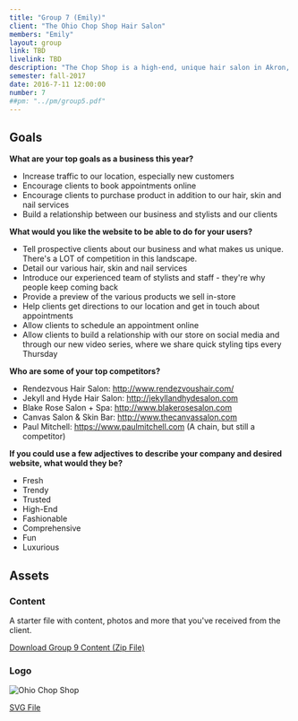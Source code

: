 ```yaml
---
title: "Group 7 (Emily)"
client: "The Ohio Chop Shop Hair Salon"
members: "Emily"
layout: group
link: TBD
livelink: TBD
description: "The Chop Shop is a high-end, unique hair salon in Akron, Ohio.  Our stylists bring their clients the freshest styles, and our location is a high-end, but friendly and fun atmosphere that keeps clients coming back again and again.  Visit The Ohio Chop Shop today for all of your hair, skin and nail needs!"
semester: fall-2017
date: 2016-7-11 12:00:00
number: 7
##pm: "../pm/group5.pdf"
---
```


## Goals

**What are your top goals as a business this year?**

* Increase traffic to our location, especially new customers
* Encourage clients to book appointments online
* Encourage clients to purchase product in addition to our hair, skin and nail services
* Build a relationship between our business and stylists and our clients

**What would you like the website to be able to do for your users?**

* Tell prospective clients about our business and what makes us unique.  There's a LOT of competition in this landscape.
* Detail our various hair, skin and nail services
* Introduce our experienced team of stylists and staff - they're why people keep coming back
* Provide a preview of the various products we sell in-store
* Help clients get directions to our location and get in touch about appointments
* Allow clients to schedule an appointment online
* Allow clients to build a relationship with our store on social media and through our new video series, where we share quick styling tips every Thursday

**Who are some of your top competitors?**

* Rendezvous Hair Salon: http://www.rendezvoushair.com/
* Jekyll and Hyde Hair Salon: http://jekyllandhydesalon.com
* Blake Rose Salon + Spa: http://www.blakerosesalon.com
* Canvas Salon & Skin Bar: http://www.thecanvassalon.com
* Paul Mitchell: https://www.paulmitchell.com (A chain, but still a competitor)

**If you could use a few adjectives to describe your company and desired website, what would they be?**

* Fresh
* Trendy
* Trusted
* High-End
* Fashionable
* Comprehensive
* Fun
* Luxurious

## Assets

### Content

A starter file with content, photos and more that you've received from the client.  

<a href="/class/groups/assets/group9/Group-9-Content.zip">Download Group 9 Content (Zip File)</a>

### Logo
<img src="/class/groups/assets/group9/ChopShopSalonLogo-01.svg" alt="Ohio Chop Shop" />

<a href="/class/groups/assets/group9/ChopShopSalonLogo-01.svg">SVG File</a>
